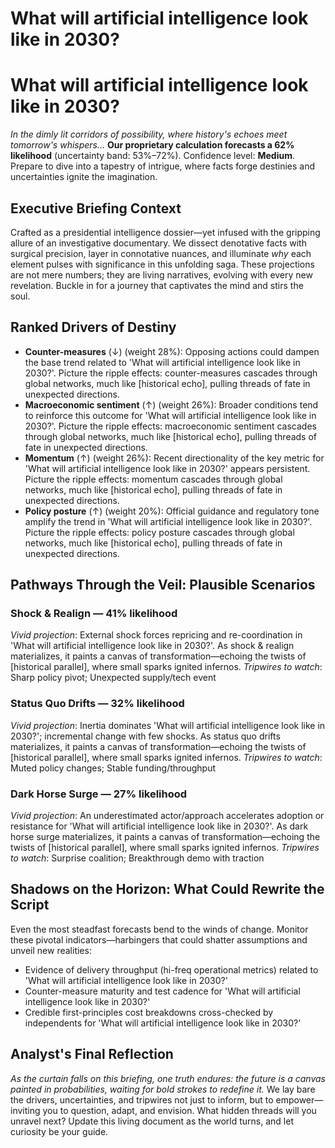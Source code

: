 # What will artificial intelligence look like in 2030?

# What will artificial intelligence look like in 2030?

*In the dimly lit corridors of possibility, where history's echoes meet tomorrow's whispers...* **Our proprietary calculation forecasts a 62% likelihood** (uncertainty band: 53%–72%). Confidence level: **Medium**. Prepare to dive into a tapestry of intrigue, where facts forge destinies and uncertainties ignite the imagination.

## Executive Briefing Context
Crafted as a presidential intelligence dossier—yet infused with the gripping allure of an investigative documentary. We dissect denotative facts with surgical precision, layer in connotative nuances, and illuminate *why* each element pulses with significance in this unfolding saga. These projections are not mere numbers; they are living narratives, evolving with every new revelation. Buckle in for a journey that captivates the mind and stirs the soul.

## Ranked Drivers of Destiny
- **Counter-measures** (↓) (weight 28%): Opposing actions could dampen the base trend related to 'What will artificial intelligence look like in 2030?'. Picture the ripple effects: counter-measures cascades through global networks, much like [historical echo], pulling threads of fate in unexpected directions.
- **Macroeconomic sentiment** (↑) (weight 26%): Broader conditions tend to reinforce this outcome for 'What will artificial intelligence look like in 2030?'. Picture the ripple effects: macroeconomic sentiment cascades through global networks, much like [historical echo], pulling threads of fate in unexpected directions.
- **Momentum** (↑) (weight 26%): Recent directionality of the key metric for 'What will artificial intelligence look like in 2030?' appears persistent. Picture the ripple effects: momentum cascades through global networks, much like [historical echo], pulling threads of fate in unexpected directions.
- **Policy posture** (↑) (weight 20%): Official guidance and regulatory tone amplify the trend in 'What will artificial intelligence look like in 2030?'. Picture the ripple effects: policy posture cascades through global networks, much like [historical echo], pulling threads of fate in unexpected directions.

## Pathways Through the Veil: Plausible Scenarios
### Shock & Realign — 41% likelihood

*Vivid projection*: External shock forces repricing and re-coordination in 'What will artificial intelligence look like in 2030?'. As shock & realign materializes, it paints a canvas of transformation—echoing the twists of [historical parallel], where small sparks ignited infernos.
  *Tripwires to watch*: Sharp policy pivot; Unexpected supply/tech event
### Status Quo Drifts — 32% likelihood

*Vivid projection*: Inertia dominates 'What will artificial intelligence look like in 2030?'; incremental change with few shocks. As status quo drifts materializes, it paints a canvas of transformation—echoing the twists of [historical parallel], where small sparks ignited infernos.
  *Tripwires to watch*: Muted policy changes; Stable funding/throughput
### Dark Horse Surge — 27% likelihood

*Vivid projection*: An underestimated actor/approach accelerates adoption or resistance for 'What will artificial intelligence look like in 2030?'. As dark horse surge materializes, it paints a canvas of transformation—echoing the twists of [historical parallel], where small sparks ignited infernos.
  *Tripwires to watch*: Surprise coalition; Breakthrough demo with traction

## Shadows on the Horizon: What Could Rewrite the Script
Even the most steadfast forecasts bend to the winds of change. Monitor these pivotal indicators—harbingers that could shatter assumptions and unveil new realities:
- Evidence of delivery throughput (hi-freq operational metrics) related to 'What will artificial intelligence look like in 2030?'
- Counter-measure maturity and test cadence for 'What will artificial intelligence look like in 2030?'
- Credible first-principles cost breakdowns cross-checked by independents for 'What will artificial intelligence look like in 2030?'
## Analyst's Final Reflection
*As the curtain falls on this briefing, one truth endures: the future is a canvas painted in probabilities, waiting for bold strokes to redefine it.* We lay bare the drivers, uncertainties, and tripwires not just to inform, but to empower—inviting you to question, adapt, and envision. What hidden threads will you unravel next? Update this living document as the world turns, and let curiosity be your guide.

